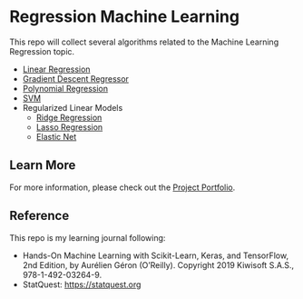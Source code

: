 # Regression Machine Learning
This repo will collect several algorithms related to the Machine Learning Regression topic.

- [Linear Regression](https://github.com/Tingting0618/Linear_Regression)
- [Gradient Descent Regressor](https://github.com/Tingting0618/Gradient_Descent_Regressor)
- [Polynomial Regression](https://github.com/Tingting0618/Polynomial_Regression)
- [SVM](https://github.com/Tingting0618/SVM_KNN_Classifier)
- Regularized Linear Models
  - [Ridge Regression](https://github.com/Tingting0618/Ridge_Regression)
  - [Lasso Regression](https://github.com/Tingting0618/Lasso_Regression_ElasticNet)
  - [Elastic Net](https://github.com/Tingting0618/Lasso_Regression_ElasticNet)



## Learn More

For more information, please check out the [Project Portfolio](https://tingting0618.github.io).

## Reference

This repo is my learning journal following:
- Hands-On Machine Learning with Scikit-Learn, Keras, and TensorFlow, 2nd Edition, by Aurélien Géron (O’Reilly). Copyright 2019 Kiwisoft S.A.S., 978-1-492-03264-9.
- StatQuest: https://statquest.org

